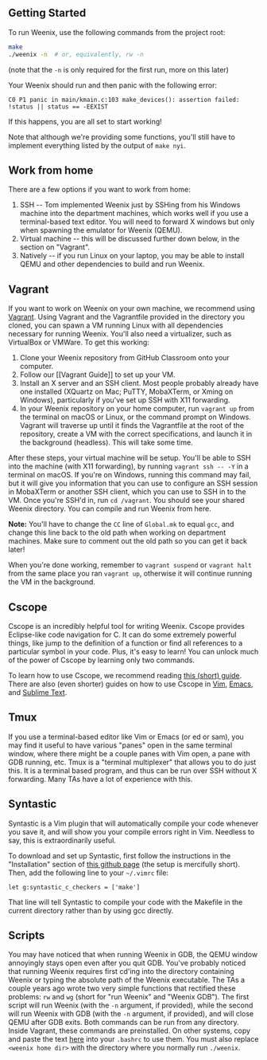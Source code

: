## Getting Started
To run Weenix, use the following commands from the project root:
```bash
make
./weenix -n  # or, equivalently, rw -n
```
(note that the `-n` is only required for the first run, more on this later)

Your Weenix should run and then panic with the following error:
```
C0 P1 panic in main/kmain.c:103 make_devices(): assertion failed: !status || status == -EEXIST
```
If this happens, you are all set to start working!

Note that although we're providing some functions, you'll still have to implement everything listed by the output of `make nyi`.

## Work from home

There are a few options if you want to work from home:
1. SSH -- Tom implemented Weenix just by SSHing from his Windows machine into the department machines, which works well if you use a terminal-based text editor. You will need to forward X windows but only when spawning the emulator for Weenix (QEMU).
2. Virtual machine -- this will be discussed further down below, in the section on "Vagrant".
3. Natively -- if you run Linux on your laptop, you may be able to install QEMU and other dependencies to build and run Weenix.

## Vagrant
If you want to work on Weenix on your own machine, we recommend using [Vagrant](http://www.vagrantup.com/). Using Vagrant and the Vagrantfile provided in the directory you cloned, you can spawn a VM running Linux with all dependencies necessary for running Weenix. You'll also need a virtualizer, such as VirtualBox or VMWare. To get this working:

1. Clone your Weenix repository from GitHub Classroom onto your computer.
2. Follow our [[Vagrant Guide]] to set up your VM.
3. Install an X server and an SSH client. Most people probably already have one installed (XQuartz on Mac; PuTTY, MobaXTerm, or Xming on Windows), particularly if you've set up SSH with X11 forwarding.
4. In your Weenix repository on your home computer, run `vagrant up` from the terminal on macOS or Linux, or the command prompt on Windows. Vagrant will traverse up until it finds the Vagrantfile at the root of the repository, create a VM with the correct specifications, and launch it in the background (headless). This will take some time.

After these steps, your virtual machine will be setup. You'll be able to SSH into the machine (with X11 forwarding), by running `vagrant ssh -- -Y` in a terminal on macOS. If you're on Windows, running this command may fail, but it will give you information that you can use to configure an SSH session in MobaXTerm or another SSH client, which you can use to SSH in to the VM. Once you're SSH'd in, run `cd /vagrant`. You should see your shared Weenix directory. You can compile and run Weenix from here.

**Note:** You'll have to change the `CC` line of `Global.mk` to equal `gcc`, and change this line back to the old path when working on department machines. Make sure to comment out the old path so you can get it back later!

When you're done working, remember to `vagrant suspend` or `vagrant halt` from the same place you ran `vagrant up`, otherwise it will continue running the VM in the background.

<!-- ## Cygwin -->
<!-- Cygwin may be used for editing the Weenix source files. However, we strongly recommend you **DO NOT** use it to transfer the Weenix source to your Windows computer. Doing so may cause issues with symbolic links. WinSCP and macOS users do not need to worry about this. If this happens, we recommend copying it from the department machines again using WinSCP. If this is impossible, you must manually copy all the files listed [here](/courses/cs167/content/cygwin_files_list.txt) from the location on the left to the one on the right. Similar symlink issues may arise if using SFTP on Linux. -->

## Cscope
Cscope is an incredibly helpful tool for writing Weenix. Cscope provides Eclipse-like code navigation for C. It can do some extremely powerful things, like jump to the definition of a function or find all references to a particular symbol in your code. Plus, it's easy to learn! You can unlock much of the power of Cscope by learning only two commands.

To learn how to use Cscope, we recommend reading [this (short) guide][1]. There are also (even shorter) guides on how to use Cscope in [Vim][2], [Emacs][3], and [Sublime Text][4].

[1]: http://cscope.sourceforge.net/large_projects.html
[2]: http://cscope.sourceforge.net/cscope_vim_tutorial.html
[3]: https://techtooltip.wordpress.com/2012/01/06/how-to-integrate-emacs-cscope-to-browse-linux-kernel-source-code/
[4]: http://tobepragmatic.blogspot.com/2013/07/know-your-tools-cscope-plugin-for.html

## Tmux
If you use a terminal-based editor like Vim or Emacs (or ed or sam), you may find it useful to have various "panes" open in the same terminal window, where there might be a couple panes with Vim open, a pane with GDB running, etc. Tmux is a "terminal multiplexer" that allows you to do just this. It is a terminal based program, and thus can be run over SSH without X forwarding. Many TAs have a lot of experience with this.

## Syntastic
Syntastic is a Vim plugin that will automatically compile your code whenever you save it, and will show you your compile errors right in Vim. Needless to say, this is extraordinarily useful.

To download and set up Syntastic, first follow the instructions in the "Installation" section of [this github page](https://github.com/scrooloose/syntastic) (the setup is mercifully short). Then, add the following line to your `~/.vimrc` file:
```
let g:syntastic_c_checkers = ['make']
```
That line will tell Syntastic to compile your code with the Makefile in the current directory rather than by using gcc directly.

## Scripts
You may have noticed that when running Weenix in GDB, the QEMU window annoyingly stays open even after you quit GDB. You've probably noticed that running Weenix requires first cd'ing into the directory containing Weenix or typing the absolute path of the Weenix executable. The TAs a couple years ago wrote two very simple functions that rectified these problems: `rw` and `wg` (short for "run Weenix" and "Weenix GDB"). The first script will run Weenix (with the `-n` argument, if provided), while the second will run Weenix with GDB (with the `-n` argument, if provided), and will close QEMU after GDB exits. Both commands can be run from any directory. Inside Vagrant, these commands are preinstalled. On other systems, copy and paste the text [here](/courses/cs167/content/weenix-scripts.txt) into your `.bashrc` to use them. You must also replace `<weenix home dir>` with the directory where you normally run `./weenix`.